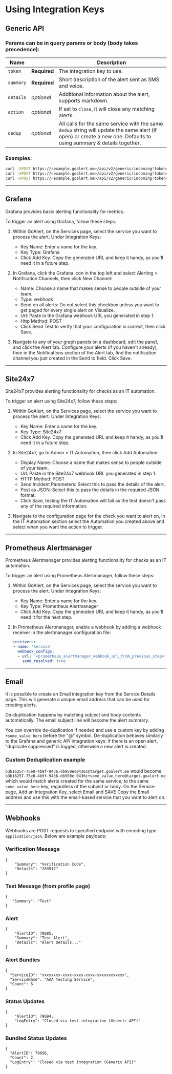 # Using Integration Keys

## Generic API

### Params can be in query params or body (body takes precedence):

| Name      |              | Description                                                                                                                                                         |
| --------- | ------------ | ------------------------------------------------------------------------------------------------------------------------------------------------------------------- |
| `token`   | **Required** | The integration key to use.                                                                                                                                         |
| `summary` | **Required** | Short description of the alert sent as SMS and voice.                                                                                                               |
| `details` | _optional_   | Additional information about the alert, supports markdown.                                                                                                          |
| `action`  | _optional_   | If set to `close`, it will close any matching alerts.                                                                                                               |
| `dedup`   | _optional_   | All calls for the same service with the same `dedup` string will update the same alert (if open) or create a new one. Defaults to using summary & details together. |

### Examples:

```bash
curl -XPOST https://<example.goalert.me>/api/v2/generic/incoming?token=key-here&summary=test&details=test
curl -XPOST https://<example.goalert.me>/api/v2/generic/incoming?token=key-here&summary=test&dedup=disk-check
curl -XPOST https://<example.goalert.me>/api/v2/generic/incoming?token=key-here&summary=test&action=close
```

---

## Grafana

Grafana provides basic alerting functionality for metrics.

To trigger an alert using Grafana, follow these steps:

1. Within GoAlert, on the Services page, select the service you want to process the alert. Under Integration Keys:

   - Key Name: Enter a name for the key.
   - Key Type: Grafana
   - Click Add Key. Copy the generated URL and keep it handy, as you'll need it in a future step.

2. In Grafana, click the Grafana icon in the top left and select Alerting > Notification Channels, then click New Channel:

   - Name: Choose a name that makes sense to people outside of your team.
   - Type: webhook
   - Send on all alerts: Do not select this checkbox unless you want to get paged for every single alert on Visualize.
   - Url: Paste in the Grafana webhook URL you generated in step 1.
   - Http Method: POST
   - Click Send Test to verify that your configuration is correct, then click Save.

3. Navigate to any of your graph panels on a dashboard, edit the panel, and click the Alert tab. Configure your alerts (if you haven't already), then in the Notifications section of the Alert tab, find the notification channel you just created in the Send to field. Click Save.

---

## Site24x7

Site24x7 provides alerting functionality for checks as an IT automation.

To trigger an alert using Site24x7, follow these steps:

1. Within GoAlert, on the Services page, select the service you want to process the alert. Under Integration Keys:

   - Key Name: Enter a name for the key.
   - Key Type: Site24x7
   - Click Add Key. Copy the generated URL and keep it handy, as you'll need it in a future step.

2. In Site24x7, go to Admin > IT Automation, then click Add Automation:

   - Display Name: Choose a name that makes sense to people outside of your team.
   - Url: Paste in the Site24x7 webhook URL you generated in step 1.
   - HTTP Method: POST
   - Send Incident Parameters: Select this to pass the details of the alert.
   - Post as JSON: Select this to pass the details in the required JSON format.
   - Click Save, testing the IT Automation will fail as the test doesn't pass any of the required information.

3. Navigate to the configuration page for the check you want to alert on, in the IT Automation section select the Automation you created above and select when you want the action to trigger.

---

## Prometheus Alertmanager

Prometheus Alertmanager provides alerting functionality for checks as an IT automation.

To trigger an alert using Prometheus Alertmanager, follow these steps:

1. Within GoAlert, on the Services page, select the service you want to process the alert. Under Integration Keys:

   - Key Name: Enter a name for the key.
   - Key Type: Prometheus Alertmanager
   - Click Add Key. Copy the generated URL and keep it handy, as you'll need it for the next step.

2. In Prometheus Alertmanager, enable a webhook by adding a webhook receiver in the alertmanager configuration file:

    ```yaml
    receivers:
    - name: 'service'
      webhook_configs:
      - url: '<prometheus_alertmanager_webhook_url_from_previous_step>'
        send_resolved: true
    ```

---

## Email

It is possible to create an Email integration key from the Service Details page. This will generate a unique email address that can be used for creating alerts.

De-duplication happens by matching subject and body contents automatically. The email subject line will become the alert summary.

You can override de-duplication if needed and use a custom key by adding
`+some_value here`
before the "@" symbol. De-duplication behaves similarly to the Grafana and generic API integration keys: if there is an open alert, "duplicate suppressed" is logged, otherwise a new alert is created.

### Custom Deduplication example

`b3b16257-75e0-4b9f-9436-db950ec0436c@target.goalert.me`
would become
`b3b16257-75e0-4b9f-9436-db950e 0436c+some_value_here@target.goalert.me`
which would match alerts created for the same service, to the same
`some_value_here`
key, regardless of the subject or body.
On the Service page, Add an Integration Key, select Email and SAVE Copy the Email address and use this with the email-based service that you want to alert on.

---

## Webhooks

Webhooks are POST requests to specified endpoint with encoding type `application/json`.  Below are example payloads:

### Verification Message
```
{
    "Summary": "Verification Code",
    "Details": "283917"
}
```

### Test Message (from profile page)
```
{
   "Summary": "Test"
}
```

### Alert
```
{
    "AlertID": 79685,
    "Summary": "Test Alert",
    "Details": "Alert Details..."
}
```

### Alert Bundles
```
{
  "ServiceID": "xxxxxxxx-xxxx-xxxx-xxxx-xxxxxxxxxxxx",
  "ServiceName": "AAA Testing Service",
  "Count": 6
}
```
### Status Updates
```
{
    "AlertID": 79694,
    "LogEntry": "Closed via test integration (Generic API)"
}
```

### Bundled Status Updates
```
{
  "AlertID": 79696,
  "Count": 2,
  "LogEntry": "Closed via test integration (Generic API)"
}
```
